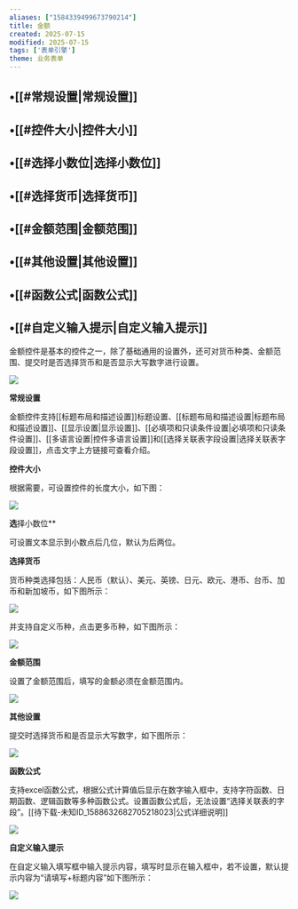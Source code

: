 ```yaml
---
aliases: ["1584339499673790214"]
title: 金额
created: 2025-07-15
modified: 2025-07-15
tags: ['表单引擎']
theme: 业务表单
---
```


## •[[#常规设置|常规设置]]

## •[[#控件大小|控件大小]]

## •[[#选择小数位|选择小数位]]

## •[[#选择货币|选择货币]]

## •[[#金额范围|金额范围]]

## •[[#其他设置|其他设置]]

## •[[#函数公式|函数公式]]

## •[[#自定义输入提示|自定义输入提示]]

金额控件是基本的控件之一，除了基础通用的设置外，还可对货币种类、金额范围、提交时是否选择货币和是否显示大写数字进行设置。

![](9d81af59b8129ce2649403edb46e5e8f.jpg)

**常规设置**

金额控件支持[[标题布局和描述设置]]标题设置、[[标题布局和描述设置|标题布局和描述设置]]、[[显示设置|显示设置]]、[[必填项和只读条件设置|必填项和只读条件设置]]、[[多语言设置|控件多语言设置]]和[[选择关联表字段设置|选择关联表字段设置]]，点击文字上方链接可查看介绍。

**控件大小**

根据需要，可设置控件的长度大小，如下图：

![](3f80051d6795d8cb5eb0747f0634ce5f.jpg)

**选**择小数位**

可设置文本显示到小数点后几位，默认为后两位。

**选择货币**

货币种类选择包括：人民币（默认）、美元、英镑、日元、欧元、港币、台币、加币和新加坡币，如下图所示：

![](9f46f4e77a9158ec8b3abb453f9d2627.jpg)

并支持自定义币种，点击更多币种，如下图所示：

![](52d5eb0f94b061221a8ee5428cd36344.jpg)

**金额范围**

设置了金额范围后，填写的金额必须在金额范围内。

![](733e81c884a9bf45d1794b8631c2d0fa.jpg)

**其他设置**

提交时选择货币和是否显示大写数字，如下图所示：

![](e197cc9c005adfc9d825cfac3c6492fe.jpg)

**函数公式**

支持excel函数公式，根据公式计算值后显示在数字输入框中，支持字符函数、日期函数、逻辑函数等多种函数公式。设置函数公式后，无法设置“选择关联表的字段”。[[待下载-未知ID_1588632682705218023|公式详细说明]]

![](f6d39495fd21a68c712bfbc362c8e5c7.jpg)

**自定义输入提示**

在自定义输入填写框中输入提示内容，填写时显示在输入框中，若不设置，默认提示内容为“请填写+标题内容”如下图所示：

![](69911ece4fd4a545d79173f99b25e984.jpg)
